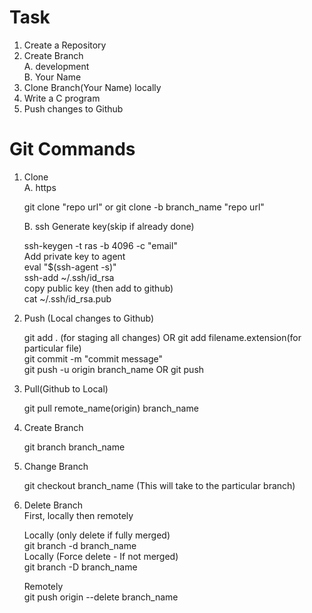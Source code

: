 
# Task  
1. Create a Repository  
2. Create Branch  
   A. development  
   B. Your Name  
3. Clone Branch(Your Name) locally  
4. Write a C program  
5. Push changes to Github  


# Git Commands  
1. Clone  
   A. https  

      git clone "repo url" or git clone -b branch_name "repo url"  

   B. ssh 
      Generate key(skip if already done)  

      ssh-keygen -t ras -b 4096 -c "email"  
      Add private key to agent  
        eval "$(ssh-agent -s)"  
        ssh-add ~/.ssh/id_rsa  
      copy public key (then add to github)  
        cat ~/.ssh/id_rsa.pub  

2.  Push (Local changes to Github)  

    git add . (for staging all changes) OR git add filename.extension(for particular file)  
    git commit -m "commit message"  
    git push -u origin branch_name OR git push  

3. Pull(Github to Local)  

   git pull remote_name(origin) branch_name  

4. Create Branch  

   git branch branch_name  

5. Change Branch  

   git checkout branch_name (This will take to the particular branch)  

6. Delete Branch  
   First, locally then remotely  

   Locally (only delete if fully merged)  
     git branch -d branch_name  
   Locally (Force delete - If not merged)  
     git branch -D branch_name  
    
   Remotely  
   git push origin --delete branch_name 

           

  

      

